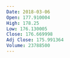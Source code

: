 ```yaml
---
Date: 2018-03-06
Open: 177.910004
High: 178.25
Low: 176.130005
Close: 176.669998
Adj Close: 175.991364
Volume: 23788500
---
```

